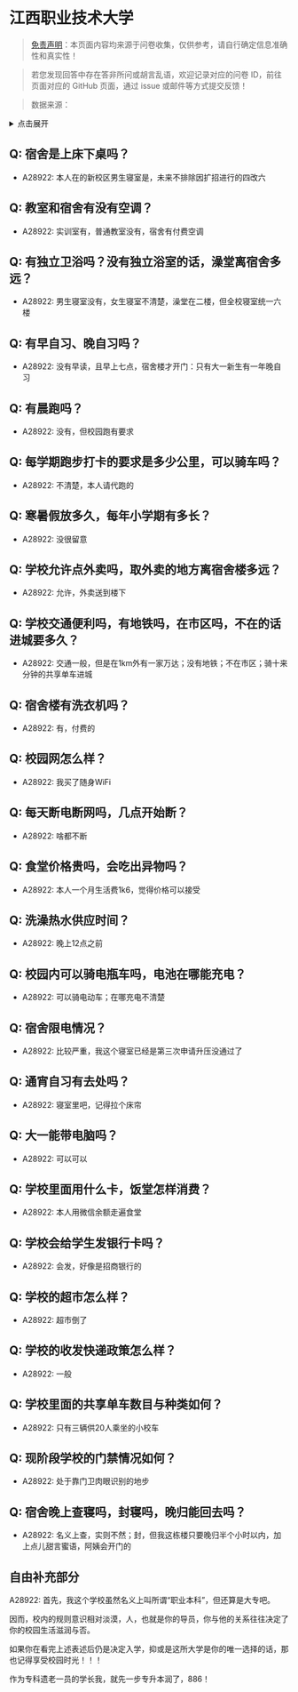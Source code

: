 # 江西职业技术大学

> [免责声明](https://colleges.chat/#_3)：本页面内容均来源于问卷收集，仅供参考，请自行确定信息准确性和真实性！

> 若您发现回答中存在答非所问或胡言乱语，欢迎记录对应的问卷 ID，前往页面对应的 GitHub 页面，通过 issue 或邮件等方式提交反馈！

> 数据来源：

<details><summary>点击展开</summary>
<ul>
<li>A28922: 3363419646@qq.com (2025 年 06 月)</li>
</ul>
</details>

## Q: 宿舍是上床下桌吗？

- A28922: 本人在的新校区男生寝室是，未来不排除因扩招进行的四改六

## Q: 教室和宿舍有没有空调？

- A28922: 实训室有，普通教室没有，宿舍有付费空调

## Q: 有独立卫浴吗？没有独立浴室的话，澡堂离宿舍多远？

- A28922: 男生寝室没有，女生寝室不清楚，澡堂在二楼，但全校寝室统一六楼

## Q: 有早自习、晚自习吗？

- A28922: 没有早读，且早上七点，宿舍楼才开门：只有大一新生有一年晚自习

## Q: 有晨跑吗？

- A28922: 没有，但校园跑有要求

## Q: 每学期跑步打卡的要求是多少公里，可以骑车吗？

- A28922: 不清楚，本人请代跑的

## Q: 寒暑假放多久，每年小学期有多长？

- A28922: 没很留意

## Q: 学校允许点外卖吗，取外卖的地方离宿舍楼多远？

- A28922: 允许，外卖送到楼下

## Q: 学校交通便利吗，有地铁吗，在市区吗，不在的话进城要多久？

- A28922: 交通一般，但是在1km外有一家万达；没有地铁；不在市区；骑十来分钟的共享单车进城

## Q: 宿舍楼有洗衣机吗？

- A28922: 有，付费的

## Q: 校园网怎么样？

- A28922: 我买了随身WiFi

## Q: 每天断电断网吗，几点开始断？

- A28922: 啥都不断

## Q: 食堂价格贵吗，会吃出异物吗？

- A28922: 本人一个月生活费1k6，觉得价格可以接受

## Q: 洗澡热水供应时间？

- A28922: 晚上12点之前

## Q: 校园内可以骑电瓶车吗，电池在哪能充电？

- A28922: 可以骑电动车；在哪充电不清楚

## Q: 宿舍限电情况？

- A28922: 比较严重，我这个寝室已经是第三次申请升压没通过了

## Q: 通宵自习有去处吗？

- A28922: 寝室里吧，记得拉个床帘

## Q: 大一能带电脑吗？

- A28922: 可以可以

## Q: 学校里面用什么卡，饭堂怎样消费？

- A28922: 本人用微信余额走遍食堂

## Q: 学校会给学生发银行卡吗？

- A28922: 会发，好像是招商银行的

## Q: 学校的超市怎么样？

- A28922: 超市倒了

## Q: 学校的收发快递政策怎么样？

- A28922: 一般

## Q: 学校里面的共享单车数目与种类如何？

- A28922: 只有三辆供20人乘坐的小校车

## Q: 现阶段学校的门禁情况如何？

- A28922: 处于靠门卫肉眼识别的地步

## Q: 宿舍晚上查寝吗，封寝吗，晚归能回去吗？

- A28922: 名义上查，实则不然；封，但我这栋楼只要晚归半个小时以内，加上点儿甜言蜜语，阿姨会开门的

## 自由补充部分

A28922: 首先，我这个学校虽然名义上叫所谓“职业本科”，但还算是大专吧。

因而，校内的规则意识相对淡漠，人，也就是你的导员，你与他的关系往往决定了你的校园生活滋润与否。

如果你在看完上述表述后仍是决定入学，抑或是这所大学是你的唯一选择的话，那也记得享受校园时光！！！

作为专科遗老一员的学长我，就先一步专升本润了，886！